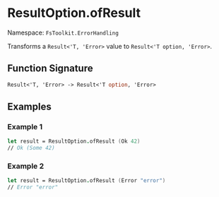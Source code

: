 # ResultOption.ofResult

Namespace: `FsToolkit.ErrorHandling`

Transforms a `Result<'T, 'Error>` value to `Result<'T option, 'Error>`.

## Function Signature

```fsharp
Result<'T, 'Error> -> Result<'T option, 'Error>
```

## Examples

### Example 1

```fsharp
let result = ResultOption.ofResult (Ok 42)
// Ok (Some 42)
```

### Example 2

```fsharp
let result = ResultOption.ofResult (Error "error")
// Error "error"
```

